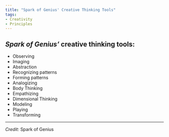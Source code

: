 ```yaml
---
title: "Spark of Genius' Creative Thinking Tools"
tags:
- Creativity
- Principles
---
```


## *Spark of Genius’* creative thinking tools:

-   Observing
-   Imaging
-   Abstraction
-   Recognizing patterns
-   Forming patterns
-   Analogizing
-   Body Thinking
-   Empathizing
-   Dimensional Thinking
-   Modeling
-   Playing
-   Transforming

___
*Credit:* Spark of Genius